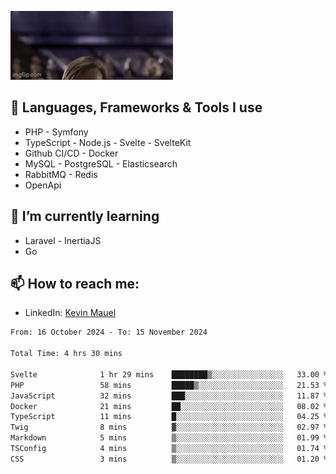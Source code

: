 ![Hello there!](banner.gif)

## 🤖 Languages, Frameworks & Tools I use
- PHP - Symfony
- TypeScript - Node.js - Svelte - SvelteKit
- Github CI/CD - Docker
- MySQL - PostgreSQL - Elasticsearch
- RabbitMQ - Redis
- OpenApi 

## 🌱 I’m currently learning
- Laravel - InertiaJS
- Go

## 📫 How to reach me:
- LinkedIn: [Kevin Mauel](https://www.linkedin.com/in/kevin-mauel/)

<!--START_SECTION:waka-->

```txt
From: 16 October 2024 - To: 15 November 2024

Total Time: 4 hrs 30 mins

Svelte              1 hr 29 mins    ████████▒░░░░░░░░░░░░░░░░   33.00 %
PHP                 58 mins         █████▒░░░░░░░░░░░░░░░░░░░   21.53 %
JavaScript          32 mins         ███░░░░░░░░░░░░░░░░░░░░░░   11.87 %
Docker              21 mins         ██░░░░░░░░░░░░░░░░░░░░░░░   08.02 %
TypeScript          11 mins         █░░░░░░░░░░░░░░░░░░░░░░░░   04.25 %
Twig                8 mins          ▓░░░░░░░░░░░░░░░░░░░░░░░░   02.97 %
Markdown            5 mins          ▒░░░░░░░░░░░░░░░░░░░░░░░░   01.99 %
TSConfig            4 mins          ▒░░░░░░░░░░░░░░░░░░░░░░░░   01.74 %
CSS                 3 mins          ▒░░░░░░░░░░░░░░░░░░░░░░░░   01.20 %
```

<!--END_SECTION:waka-->
